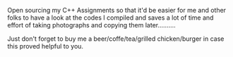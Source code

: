Open sourcing my C++ Assignments so that it'd be easier for me and other folks to have a look at the codes I compiled and saves a lot of time and effort of taking photographs and copying them later..........

Just don't forget to buy me a beer/coffe/tea/grilled chicken/burger in case this proved helpful to you.
